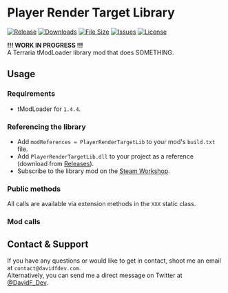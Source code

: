 # Player Render Target Library
[![Release](https://img.shields.io/github/v/release/DavidF-Dev/Terraria-Player-Render-Target-Lib?style=flat-square)](https://github.com/DavidF-Dev/Terraria-Player-Render-Target-Lib/releases/latest)
[![Downloads](https://img.shields.io/steam/downloads/0?style=flat-square)](https://steamcommunity.com/sharedfiles/filedetails/?id=0)
[![File Size](https://img.shields.io/steam/size/0?style=flat-square)](https://steamcommunity.com/sharedfiles/filedetails/?id=0)
[![Issues](https://img.shields.io/github/issues/DavidF-Dev/Terraria-Player-Render-Target-Lib?style=flat-square)](https://github.com/DavidF-Dev/Terraria-Player-Render-Target-Lib/issues)
[![License](https://img.shields.io/github/license/DavidF-Dev/Terraria-Player-Render-Target-Lib?style=flat-square)](https://github.com/DavidF-Dev/Terraria-Player-Render-Target-Lib/blob/master/LICENSE.md)

**!!!  WORK IN PROGRESS !!!**<br/>
A Terraria tModLoader library mod that does SOMETHING.

## Usage
### Requirements
- tModLoader for `1.4.4`.

### Referencing the library
- Add `modReferences = PlayerRenderTargetLib` to your mod's `build.txt` file.
- Add `PlayerRenderTargetLib.dll` to your project as a reference (download from [Releases](https://github.com/DavidF-Dev/Terraria-Player-Render-Target-Lib/releases/latest)).
- Subscribe to the library mod on the [Steam Workshop](https://steamcommunity.com/sharedfiles/filedetails/?id=0).

### Public methods
All calls are available via extension methods in the `XXX` static class.

### Mod calls

## Contact & Support

If you have any questions or would like to get in contact, shoot me an email at `contact@davidfdev.com`.<br>
Alternatively, you can send me a direct message on Twitter at [@DavidF_Dev](https://twitter.com/DavidF_Dev).
